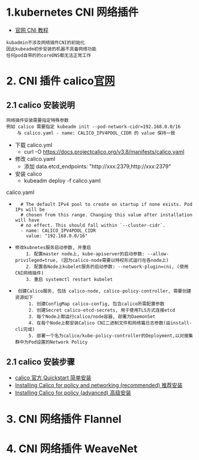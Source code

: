 # 1.kubernetes CNI 网络插件
 - [官网 CNI 教程](https://kubernetes.io/docs/concepts/cluster-administration/addons/)
```text
kubadmin不涉及网络插件CNI的初始化
因此kubeadm初步安装的机器不具备网络功能
任何pod自带的的coreDNS都无法正常工作
```
# 2. CNI 插件 calico[官网](https://www.projectcalico.org/)
## 2.1 calico 安装说明
```
网络插件安装需要指定特殊参数
例如 calico 需要指定 kubeadm init --pod-network-cidr=192.168.0.0/16
    与 calico.yaml - name: CALICO_IPV4POOL_CIDR 的 value 保持一致
```
- 下载 calico.yml
    - curl -O https://docs.projectcalico.org/v3.8/manifests/calico.yaml
- 修改 calico.yaml
    - 添加 data.etcd_endpoints: "http://xxx:2379,http://xxx:2379"
- 安装 calico
    - kubeadm deploy -f calico.yaml 

calico.yaml
 - ```
     # The default IPv4 pool to create on startup if none exists. Pod IPs will be
     # chosen from this range. Changing this value after installation will have
     # no effect. This should fall within `--cluster-cidr`.
     - name: CALICO_IPV4POOL_CIDR
       value: "192.168.0.0/16"
    ```
  - ```text
    修改kubnetes服务启动参数, 并重启
        1. 配置master node上, kube-apiserver的启动参数: --allow-privileged=true, (因为calico-node需要以特权形式运行在各node上)
        2. 配置各Node上kubelet服务的启动参数: --network-plugin=cni, (使用CNI网络插件)
        3. 重启 systemctl restart kubelet
    ```

 - ```text
    创建Calico服务, 包括 calico-node, calico-policy-controller, 需要创建资源如下
        1. 创建ConfigMap calico-config, 包含calico所需配置参数
        2. 创建Secret calico-etcd-secrets, 用于使用TLS方式连接etcd
        3. 每个Node上都运行calico/node容器, 部署为DaemonSet
        4. 在每个Node上都安装Calico CNI二进制文件和网络篇日志参数(由install-cli完成)
        5. 部署一个名为calico/kube-policy-controller的Deployment,以对接集群中为Pod设置的Network Policy
    ```

## 2.1 calico 安装步骤
  * [calico 官方 Quickstart 简单安装](https://docs.projectcalico.org/v3.11/getting-started/kubernetes/)
  * [Installing Calico for policy and networking (recommended) 推荐安装](https://docs.projectcalico.org/v3.11/getting-started/kubernetes/installation/calico)
  * [Installing Calico for policy (advanced) 高级安装](https://docs.projectcalico.org/v3.11/getting-started/kubernetes/installation/other)
  
  
# 3. CNI 网络插件  Flannel
# 4. CNI 网络插件  WeaveNet
